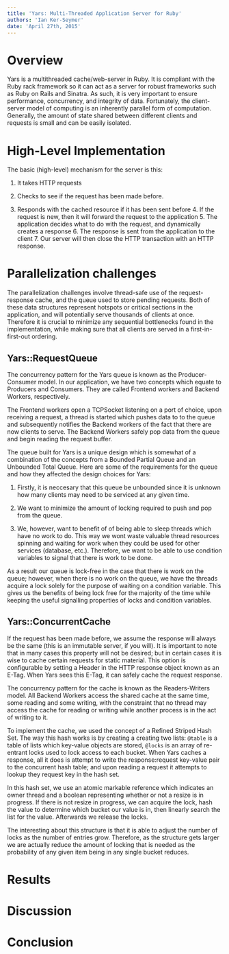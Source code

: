 ```yaml
---
title: 'Yars: Multi-Threaded Application Server for Ruby'
authors: 'Ian Ker-Seymer'
date: 'April 27th, 2015'
---
```


# Overview

Yars is a multithreaded cache/web-server in Ruby. It is compliant with the Ruby
rack framework so it can act as a server for robust frameworks such as Ruby on
Rails and Sinatra. As such, it is very important to ensure performance,
concurrency, and integrity of data. Fortunately, the client-server model of
computing is an inherently parallel form of computation. Generally, the amount
of state shared between different clients and requests is small and can be
easily isolated.

# High-Level Implementation

The basic (high-level) mechanism for the server is this:

1. It takes HTTP requests

2. Checks to see if the request has been made before.

3. Responds with the cached resource if it has been sent before 4. If the
request is new, then it will forward the request to the application 5. The
application decides what to do with the request, and dynamically creates a
response 6. The response is sent from the application to the client 7. Our
server will then close the HTTP transaction with an HTTP response.

# Parallelization challenges

The parallelization challenges involve thread-safe use of the request-response
cache, and the queue used to store pending requests. Both of these data
structures represent hotspots or critical sections in the application, and will
potentially serve thousands of clients at once. Therefore it is crucial to
minimize any sequential bottlenecks found in the implementation, while making
sure that all clients are served in a first-in-first-out ordering.

## Yars::RequestQueue

The concurrency pattern for the Yars queue is known as the Producer-Consumer
model.  In our application, we have two concepts which equate to Producers and
Consumers. They are called Frontend workers and Backend Workers, respectively.

The Frontend workers open a TCPSocket listening on a port of choice, upon
receiving a request, a thread is started which pushes data to to the queue and
subsequently notifies the Backend workers of the fact that there are now
clients to serve. The Backend Workers safely pop data from the queue and begin
reading the request buffer.

The queue built for Yars is a unique design which is somewhat of a combination
of the concepts from a Bounded Partial Queue and an Unbounded Total Queue. Here
are some of the requirements for the queue and how they affected the design
choices for Yars:

1. Firstly, it is neccesary that this queue be unbounded since it is unknown
how many clients may need to be serviced at any given time.

2. We want to minimize the amount of locking required to push and pop from the
queue.

3. We, however, want to benefit of of being able to sleep threads which have no
work to do. This way we wont waste valuable thread resources spinning and
waiting for work when they could be used for other services (database, etc.).
Therefore, we want to be able to use condition variables to signal that there
is work to be done.

As a result our queue is lock-free in the case that there is work on the queue;
however, when there is no work on the queue, we have the threads acquire a lock
solely for the purpose of waiting on a condition variable. This gives us the
benefits of being lock free for the majority of the time while keeping the
useful signalling properties of locks and condition variables.

## Yars::ConcurrentCache

If the request has been made before, we assume the response will always be the
same (this is an immutable server, if you will). It is important to note that
in many cases this property will not be desired; but in certain cases it is
wise to cache certain requests for static material. This option is configurable
by setting a Header in the HTTP response  object known as an E-Tag. When Yars
sees this E-Tag, it can safely cache the request response.

The concurrency pattern for the cache is known as the Readers-Writers model.
All Backend Workers access the shared cache at the same time, some reading and
some writing, with the constraint that no thread may access the cache for
reading or writing while another process is in the act of writing to it.

To implement the cache, we used the concept of a Refined Striped Hash Set. The
way this hash works is by creating a creating two lists: `@table` is a table of
lists which key-value objects are stored, `@locks` is an array of re-entrant
locks used to lock access to each bucket. When Yars caches a response, all it
does is attempt to write the response:request key-value pair to the concurrent
hash table; and upon reading a request it attempts to lookup they request key
in the hash set.

In this hash set, we use an atomic markable reference which indicates an owner
thread and a boolean representing whether or not a resize is in progress. If
there is not resize in progress, we can acquire the lock, hash the value to
determine which bucket our value is in, then linearly search the list for the
value. Afterwards we release the locks.

The interesting about this structure is that it is able to adjust the number of
locks as the number of entries grow. Therefore, as the structure gets larger we
are actually reduce the amount of locking that is needed as the probability of
any given item being in any single bucket reduces.

# Results

# Discussion

# Conclusion
